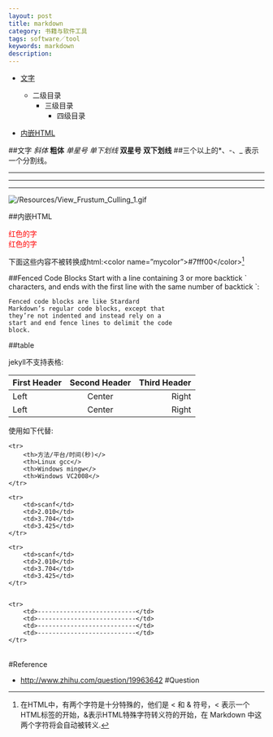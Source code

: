 ```yaml
---
layout: post
title: markdown
category: 书籍与软件工具
tags: software／tool
keywords: markdown
description: 
---
```

* [文字](#word)
	* 二级目录
		* 三级目录
			* 四级目录
			
* [内嵌HTML](#html)

##<a name="word">文字</a>
*斜体*
**粗体**
*单星号* _单下划线_ **双星号** __双下划线__
##三个以上的*、-、_ 表示一个分割线。
****
----
____

![/Resources/View_Frustum_Culling_1.gif]()


##<a name="html">内嵌HTML</a>
<div style="color:#F00">红色的字</div>
<span style="color:#F00;">红色的字</span>

下面这些内容不被转换成html:\<color name=”mycolor”>#7fff00\</color>[^1]
[^1]:在HTML中，有两个字符是十分特殊的，他们是 < 和 & 符号，< 表示一个HTML标签的开始，&表示HTML特殊字符转义符的开始，在 Markdown 中这两个字符将会自动被转义.

##Fenced Code Blocks
Start with a line containing 3 or more backtick \` characters, and ends with the first line with the same number of backtick \`:

```
Fenced code blocks are like Stardard
Markdown’s regular code blocks, except that
they’re not indented and instead rely on a
start and end fence lines to delimit the code
block.
```

##table

jekyll不支持表格:

First Header | Second Header | Third Header
:----------- | :-----------: | -----------:
Left         | Center        | Right
Left         | Center        | Right

使用如下代替:

<table>
    
    <tr>
        <th>方法/平台/时间(秒)</>
        <th>Linux gcc</>
        <th>Windows mingw</>
        <th>Windows VC2008</>
    </tr>
    
    <tr>
        <td>scanf</td>
        <td>2.010</td>
        <td>3.704</td>
        <td>3.425</td>
    </tr>
    
    <tr>
        <td>scanf</td>
        <td>2.010</td>
        <td>3.704</td>
        <td>3.425</td>
    </tr>


    <tr>
        <td>---------------------------</td>
        <td>---------------------------</td>
        <td>---------------------------</td>
        <td>---------------------------</td>
    </tr>
    
</table>


#Reference
* <http://www.zhihu.com/question/19963642>
#Question




